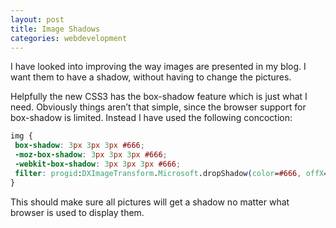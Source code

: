 ```yaml
---
layout: post
title: Image Shadows
categories: webdevelopment
---
```

I have looked into improving the way images are presented in my blog. I want them to have a shadow, without having to change the pictures.
<!--more-->
Helpfully the new CSS3 has the box-shadow feature which is just what I need. Obviously things aren&#8217;t that simple, since the browser support for box-shadow is limited. Instead I have used the following concoction:

```css
img {
 box-shadow: 3px 3px 3px #666;
 -moz-box-shadow: 3px 3px 3px #666;
 -webkit-box-shadow: 3px 3px 3px #666;
 filter: progid:DXImageTransform.Microsoft.dropShadow(color=#666, offX=3, offY=3, positive=true);
}
```

This should make sure all pictures will get a shadow no matter what browser is used to display them.